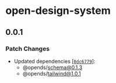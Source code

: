 # open-design-system

## 0.0.1

### Patch Changes

- Updated dependencies [[`0dc6779`](https://github.com/open-design-systems/open-design-systems.github.io/commit/0dc6779a882d5c43e7486c7b91aa22da92ca2de4)]:
  - @opends/schema@0.1.3
  - @opends/tailwind@1.0.1
